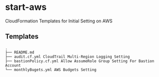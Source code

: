 # start-aws

CloudFormation Templates for Initial Setting on AWS

## Templates

```
.
├── README.md
├── audit.cf.yml CloudTrail Multi-Region Logging Setting
├── bastionPolicy.cf.yml Allow AssumeRole Group Setting For Bastion Account
└── monthlyBugets.yml AWS Budgets Setting
```